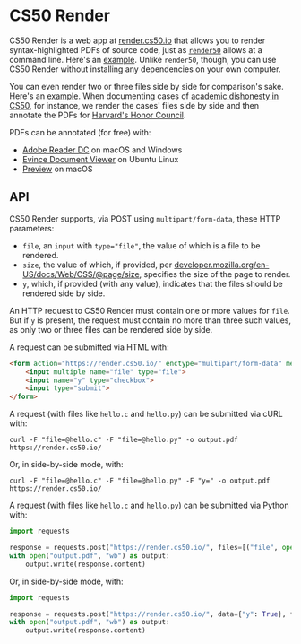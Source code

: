 # CS50 Render

CS50 Render is a web app at [render.cs50.io](https://render.cs50.io/) that allows you to render syntax-highlighted PDFs of source code, just as [`render50`](/render50/) allows at a command line. Here's an [example](https://render.cs50.io/hello.pdf). Unlike `render50`, though, you can use CS50 Render without installing any dependencies on your own computer.

You can even render two or three files side by side for comparison's sake. Here's an [example](https://render.cs50.io/hellos.pdf). When documenting cases of [academic dishonesty in CS50](https://cs.harvard.edu/malan/publications/Teaching_Academic_Honesty_in_CS50.pdf), for instance, we render the cases' files side by side and then annotate the PDFs for [Harvard's Honor Council](https://honorcouncil.fas.harvard.edu/).

PDFs can be annotated (for free) with:

- [Adobe Reader DC](https://acrobat.adobe.com/us/en/acrobat/pdf-reader.html) on macOS and Windows
- [Evince Document Viewer](https://help.ubuntu.com/community/Evince) on Ubuntu Linux
- [Preview](https://support.apple.com/en-us/HT201740) on macOS

## API

CS50 Render supports, via POST using `multipart/form-data`, these HTTP parameters:

* `file`, an `input` with `type="file"`, the value of which is a file to be rendered.
* `size`, the value of which, if provided, per [developer.mozilla.org/en-US/docs/Web/CSS/@page/size](https://developer.mozilla.org/en-US/docs/Web/CSS/@page/size), specifies the size of the page to render.
* `y`, which, if provided (with any value), indicates that the files should be rendered side by side.

An HTTP request to CS50 Render must contain one or more values for `file`. But if `y` is present, the request must contain no more than three such values, as only two or three files can be rendered side by side.

A request can be submitted via HTML with:

```html
<form action="https://render.cs50.io/" enctype="multipart/form-data" method="post">
    <input multiple name="file" type="file">
    <input name="y" type="checkbox">
    <input type="submit">
</form>
```

A request (with files like `hello.c` and `hello.py`) can be submitted via cURL with:

```
curl -F "file=@hello.c" -F "file=@hello.py" -o output.pdf https://render.cs50.io/
```

Or, in side-by-side mode, with:

```
curl -F "file=@hello.c" -F "file=@hello.py" -F "y=" -o output.pdf https://render.cs50.io/
```

A request (with files like `hello.c` and `hello.py`) can be submitted via Python with:

```py
import requests

response = requests.post("https://render.cs50.io/", files=[("file", open("hello.c")), ("file", open("hello.py"))])
with open("output.pdf", "wb") as output:
    output.write(response.content)
```

Or, in side-by-side mode, with:

```py
import requests

response = requests.post("https://render.cs50.io/", data={"y": True}, files=[("file", open("hello.c")), ("file", open("hello.py"))])
with open("output.pdf", "wb") as output:
    output.write(response.content)
```
